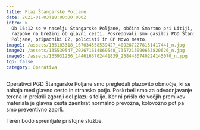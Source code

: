 ```yaml
---
title: Plaz Štangarske Poljane
date: 2021-01-03T18:00:00.000Z
intro: >
  Ob 16:12 so v naselju Štangarske Poljane, občina Šmartno pri Litiji, opazili
  razpoke na brežini ob glavni cesti. Posredovali smo gasilci PGD Štangarske
  Poljane, pripadniki CZ, policisti in CP Novo mesto. 
image1: /assets/135183318_167034558539427_4092872278151417441_n.jpg
image2: /assets/135539547_202671614869548_7357213090653820626_n.jpg
image3: /assets/135931256_1446163702441839_2584480740224145070_n.jpg
top: false
category: Operativa
---
```

Operativci PGD Štangarske Poljane smo pregledali plazovito območje, ki se nahaja med glavno cesto in stransko potjo. Poskrbeli smo za odvodnjavanje terena in prekrili zgornji del plazu s folijo. Ker ni prišlo do večjih premikov materiala je glavna cesta zaenkrat normalno prevozna, kolovozno pot pa smo preventivno zaprli.

Teren bodo spremljale pristojne službe.
